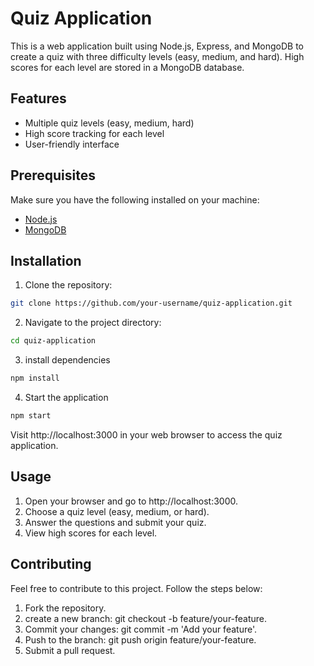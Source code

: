 # Quiz Application

This is a web application built using Node.js, Express, and MongoDB to create a quiz with three difficulty levels (easy, medium, and hard). High scores for each level are stored in a MongoDB database.

## Features

- Multiple quiz levels (easy, medium, hard)
- High score tracking for each level
- User-friendly interface

## Prerequisites

Make sure you have the following installed on your machine:

- [Node.js](https://nodejs.org/)
- [MongoDB](https://www.mongodb.com/try/download/community)

## Installation

1. Clone the repository:

```bash
git clone https://github.com/your-username/quiz-application.git
```

2. Navigate to the project directory:
```bash
cd quiz-application
```

3. install dependencies
```bash
npm install
```   
4. Start the application
```bash
npm start
```      
Visit http://localhost:3000 in your web browser to access the quiz application.

## Usage
1. Open your browser and go to http://localhost:3000.
2. Choose a quiz level (easy, medium, or hard).
3. Answer the questions and submit your quiz.
4. View high scores for each level.

## Contributing
Feel free to contribute to this project. Follow the steps below:

1. Fork the repository.
2. create a new branch: git checkout -b feature/your-feature.
3. Commit your changes: git commit -m 'Add your feature'.
4. Push to the branch: git push origin feature/your-feature.
5. Submit a pull request.